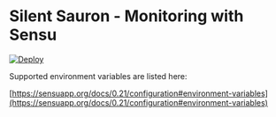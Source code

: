 # Silent Sauron - Monitoring with Sensu #

[![Deploy](https://www.herokucdn.com/deploy/button.svg)](https://heroku.com/deploy)

Supported environment variables are listed here:

[https://sensuapp.org/docs/0.21/configuration#environment-variables](https://sensuapp.org/docs/0.21/configuration#environment-variables)
